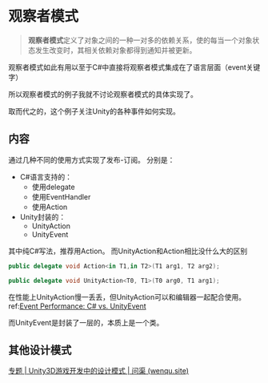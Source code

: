 # 观察者模式

> **观察者模式**定义了对象之间的一种一对多的依赖关系，使的每当一个对象状态发生改变时，其相关依赖对象都得到通知并被更新。

观察者模式如此有用以至于C#中直接将观察者模式集成在了语言层面（event关键字）

所以观察者模式的例子我就不讨论观察者模式的具体实现了。

取而代之的，这个例子关注Unity的各种事件如何实现。

## 内容

通过几种不同的使用方式实现了发布-订阅。
分别是：
- C#语言支持的：
	- 使用delegate
	- 使用EventHandler
	- 使用Action
- Unity封装的：
	- UnityAction
	- UnityEvent

其中纯C#写法，推荐用Action。
而UnityAction和Action相比没什么大的区别

```c#
public delegate void Action<in T1,in T2>(T1 arg1, T2 arg2);
```

```c#
public delegate void UnityAction<T0, T1>(T0 arg0, T1 arg1);
```

在性能上UnityAction慢一丢丢，但UnityAction可以和编辑器一起配合使用。
ref:[Event Performance: C# vs. UnityEvent](https://jacksondunstan.com/articles/3335)

而UnityEvent是封装了一层的，本质上是一个类。

## 其他设计模式

[专题 | Unity3D游戏开发中的设计模式 | 问渠 (wenqu.site)](https://wenqu.site/Unity-Design-Pattern.html)